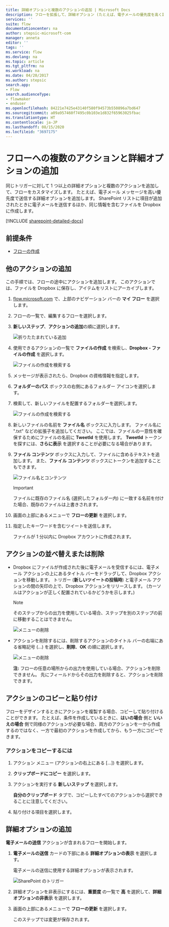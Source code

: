 ```yaml
---
title: 詳細オプションと複数のアクションの追加 | Microsoft Docs
description: フローを拡張して、詳細オプション (たとえば、電子メールの優先度を高く設定するなど) を含め、同じイベントに対して他のアクションを追加します。
services: ''
suite: flow
documentationcenter: na
author: stepsic-microsoft-com
manager: anneta
editor: ''
tags: ''
ms.service: flow
ms.devlang: na
ms.topic: article
ms.tgt_pltfrm: na
ms.workload: na
ms.date: 04/20/2017
ms.author: stepsic
search.app:
- Flow
search.audienceType:
- flowmaker
- enduser
ms.openlocfilehash: 84221e7425e43140f580f94573b550896a7bd647
ms.sourcegitcommit: a09a957460f7495c0b103e1d832f65963025fbac
ms.translationtype: HT
ms.contentlocale: ja-JP
ms.lasthandoff: 08/15/2020
ms.locfileid: "3697175"
---
```

# <a name="add-multiple-actions-and-advanced-options-to-a-flow"></a>フローへの複数のアクションと詳細オプションの追加

同じトリガーに対して 1 つ以上の詳細オプションと複数のアクションを追加して、フローをカスタマイズします。 たとえば、電子メール メッセージを高い優先度で送信する詳細オプションを追加します。 SharePoint リストに項目が追加されたときに電子メールを送信するほか、同じ情報を含むファイルを Dropbox に作成します。

[!INCLUDE [sharepoint-detailed-docs](includes/sharepoint-detailed-docs.md)]

## <a name="prerequisites"></a>前提条件
* [フローの作成](get-started-logic-flow.md)

## <a name="add-another-action"></a>他のアクションの追加
この手順では、フローの途中にアクションを追加します。 このアクションでは、ファイルを Dropbox に保存し、アイテムをリストにアーカイブします。

1. [flow.microsoft.com](https://flow.microsoft.com) で、上部のナビゲーション バーの **マイ フロー** を選択します。
2. フローの一覧で、編集するフローを選択します。
3. **新しいステップ**、**アクションの追加**の順に選択します。
   
    ![折りたたまれている追加](./media/multi-step-logic-flow/add-action.png)
4. 使用できるアクションの一覧で **ファイルの作成** を検索し、**Dropbox - ファイルの作成** を選択します。
   
    ![ファイルの作成を検索する](./media/multi-step-logic-flow/create-file-search.png)
5. メッセージが表示されたら、Dropbox の資格情報を指定します。
6. **フォルダーのパス** ボックスの右側にあるフォルダー アイコンを選択します。
7. 検索して、新しいファイルを配置するフォルダーを選択します。
   
    ![ファイルの作成を検索する](./media/multi-step-logic-flow/create-file-folder.png)
8. 新しいファイルの名前を **ファイル名** ボックスに入力します。 ファイル名に ".txt" などの拡張子を追加してください。 ここでは、ファイルの一意性を確保するためにファイルの名前に **TweetId** を使用します。 **TweetId** トークンを探すには、**さらに表示** を選択することが必要になる場合があります。
9. **ファイル コンテンツ** ボックスに入力して、ファイルに含めるテキストを追加します。 また、**ファイル コンテンツ** ボックスにトークンを追加することもできます。
   
    ![ファイル名とコンテンツ](./media/multi-step-logic-flow/create-file-name-and-contents.png)
   
   > [!IMPORTANT]
   > ファイルに既存のファイル名 (選択したフォルダー内) に一致する名前を付けた場合、既存のファイルは上書きされます。
   > 
   > 
10. 画面の上部にあるメニューで **フローの更新** を選択します。
11. 指定したキーワードを含むツイートを送信します。
    
     ファイルが 1 分以内に Dropbox アカウントに作成されます。

## <a name="reorder-or-delete-an-action"></a>アクションの並べ替えまたは削除
* Dropbox にファイルが作成された後に電子メールを受信するには、電子メール アクションの上にあるタイトル バーをドラッグして、Dropbox アクションを移動します。 トリガー (**新しいツイートの投稿時**) と電子メール アクションの間の矢印の上で、Dropbox アクションをリリースします。 (カーソルはアクションが正しく配置されているかどうかを示します。)
  
  > [!NOTE]
  > そのステップからの出力を使用している場合、ステップを別のステップの前に移動することはできません。
  > 
  > 
  
    ![メニューの削除](./media/multi-step-logic-flow/draggingaction.png)
* アクションを削除するには、削除するアクションのタイトル バーの右端にある省略記号 (...) を選択し、**削除**、**OK** の順に選択します。
  
    ![メニューの削除](./media/multi-step-logic-flow/deletemenu.png)
  
     **注:** フローの任意の場所からの出力を使用している場合、アクションを削除できません。 先にフィールドからその出力を削除すると、アクションを削除できます。


## <a name="copy-and-paste-actions"></a>アクションのコピーと貼り付け

フローをデザインするときにアクションを複製する場合、コピーして貼り付けることができます。 たとえば、条件を作成しているときに、**はいの場合** 側と **いいえの場合** 側で同様のアクションが必要な場合、両方のアクションを一から作成するのではなく、一方で最初のアクションを作成してから、もう一方にコピーできます。


### <a name="to-copy-an-action"></a>アクションをコピーするには
1. アクション メニュー (アクションの右上にある [...]) を選択します。
1. **クリップボードにコピー** を選択します。 
1. アクションを実行する **新しいステップ** を選択します。 

     **自分のクリップボード** タブで、コピーしたすべてのアクションから選択できることに注意してください。
1. 貼り付ける項目を選択します。

## <a name="add-advanced-options"></a>詳細オプションの追加
**電子メールの送信** アクションが含まれるフローを開始します。

1. **電子メールの送信** カードの下部にある **詳細オプションの表示** を選択します。
   
     電子メールの送信に使用する詳細オプションが表示されます。
   
    ![SharePoint のトリガー](./media/multi-step-logic-flow/advanced.png)
2. 詳細オプションを非表示にするには、**重要度** の一覧で **高** を選択して、**詳細オプションの非表示** を選択します。
3. 画面の上部にあるメニューで **フローの更新** を選択します。
   
     このステップでは変更が保存されます。

